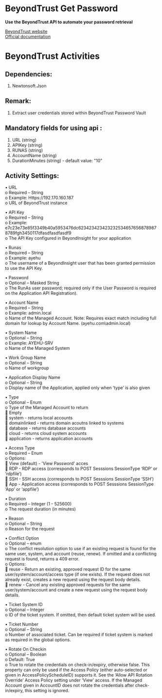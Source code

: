 # BeyondTrust Get Password
**Use the BeyondTrust API to automate your password retrieval**

[BeyondTrust website](https://www.beyondtrust.com/) <br/>
[Official documentation](https://www.beyondtrust.com/docs/privileged-remote-access/how-to/integrations/api/index.htm)

# BeyondTrust Activities

## Dependencies:
1. Newtonsoft.Json

## Remark:
1. Extract user credentials stored within BeyondTrust Password Vault

## Mandatory fields for using api :<br />
1. URL (string)
2. APIKey (string)
3. RUNAS (string)
4. AccountName (string)
5. DurationMinutes (string) - default value: "10"

## Activity Settings:<br />

• URL <br />
 o Required – String <br />
 o Example: Https://192.170.160.187 <br />
 o URL of BeyondTrust instance <br />

• API Key <br />
o Required – String <br />
o Example: e7c23e73e85f3349b40a5953476dc6234234234232325346576568789878789fgh3450117dfasdfasdfasdf9 <br />
o The API Key configured in BeyondInsight for your application <br />

• Runas <br />
o Required – String <br />
o Example: ayehu <br />
o The username of a BeyondInsight user that has been granted permission to use the API Key.<br />

• Password <br />
o Optional – Masked String <br />
o The RunAs user password; required only if the User Password is required on the Application API Registration).<br />

• Account Name <br />
o Required – String <br />
o Example: admin.local <br />
o Name of the Managed Account. Note: Requires exact match including full domain for lookup by Account Name. (ayehu.com\admin.local)<br />

• System Name <br />
o Optional – String <br />
o Example: AYEHU-SRV <br />
o Name of the Managed System<br />

• Work Group Name <br />
o Optional – String <br />
o Name of workgroup<br />

• Application Display Name <br />
o Optional – String <br />
o Display name of the Application, applied only when ‘type’ is also given<br />

• Type <br />
o Optional – Enum <br />
o Type of the Managed Account to return <br />
 Empty <br />
 system - returns local accounts <br />
 domainlinked - returns domain acoutns linked to systems <br />
 database - returns database accounts <br />
 cloud - returns cloud system accounts <br />
 application - returns application accounts<br />

• Access Type <br />
o Required – Enum <br />
o Options: <br />
 View (default) - 'View Password' acces <br />
 RDP - RDP access (corresponds to POST Sesssions SessionType ‘RDP’ or ‘rdpfile’) <br />
 SSH - SSH access (corresponds to POST Sesssions SessionType ‘SSH’) <br />
 App - Application access (corresponds to POST Sesssions SessionType ‘App’ or ‘appfile’)<br />

• Duration <br />
o Required – Integer (1 - 525600) <br />
o The request duration (in minutes)<br />

• Reason <br />
o Optional – String <br />
o Reason for the request<br />

• Conflict Option  <br />
o Optional – enum <br />
o The conflict resolution option to use if an existing request is found for the same user, system, and account (reuse, renew). If omitted and a conflicting request is found, returns a 409 error. <br />
o Options: <br />
 reuse - Return an existing, approved request ID for the same user/system/account/access type (if one exists). If the request does not already exist, creates a new request using the request body details. <br />
 renew - Cancel any existing approved requests for the same user/system/account and create a new request using the request body details.<br />

• Ticket System ID <br />
o Optional – Integer <br />
o ID of the ticket system. If omitted, then default ticket system will be used.<br />

• Ticket Number <br />
o Optional – String <br />
o Number of associated ticket. Can be required if ticket system is marked as required in the global options.<br />

• Rotate On Checkin <br />
o Optional – Boolean <br />
o Default: True <br />
o True to rotate the credentials on check-in/expiry, otherwise false. This property can only be used if the Access Policy (either auto-selected or given in AccessPolicyScheduleID) supports it. See the ‘Allow API Rotation Override’ Access Policy setting under ‘View’ access. If the Managed Account given in AccountID does not rotate the credentials after check-in/expiry, this setting is ignored.<br />
